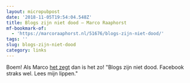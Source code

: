 ```yaml
---
layout: micropubpost
date: '2018-11-05T19:54:04.548Z'
title: Blogs zijn niet dood – Marco Raaphorst
mf-bookmark-of:
  - 'https://marcoraaphorst.nl/51676/blogs-zijn-niet-dood/'
tags: ''
slug: blogs-zijn-niet-dood
category: links
---
```

Boem! Als Marco [het zegt](https://marcoraaphorst.nl/51676/blogs-zijn-niet-dood/) dan is het zo! &quot;Blogs zijn niet dood. Facebook straks wel. Lees mijn lippen.&quot;
